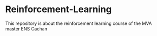 # Reinforcement-Learning
This repository is about the reinforcement learning course of the MVA master ENS Cachan
